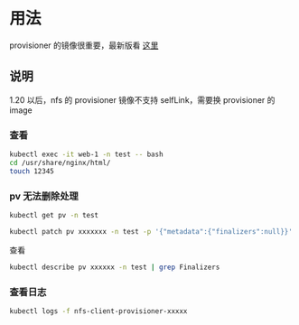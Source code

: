 # 用法

provisioner 的镜像很重要，最新版看 [这里](https://github.com/kubernetes-sigs/nfs-subdir-external-provisioner)

## 说明

1.20 以后，nfs 的 provisioner 镜像不支持 selfLink，需要换 provisioner 的 image

### 查看

```sh
kubectl exec -it web-1 -n test -- bash
cd /usr/share/nginx/html/
touch 12345
```

### pv 无法删除处理

```sh
kubectl get pv -n test
```

```sh
kubectl patch pv xxxxxxx -n test -p '{"metadata":{"finalizers":null}}'
```

查看

```sh
kubectl describe pv xxxxxx -n test | grep Finalizers
```

### 查看日志

```bash
kubectl logs -f nfs-client-provisioner-xxxxx
```
